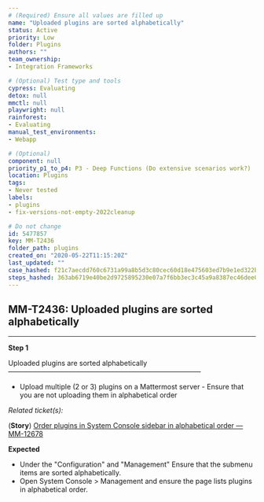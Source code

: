```yaml
---
# (Required) Ensure all values are filled up
name: "Uploaded plugins are sorted alphabetically"
status: Active
priority: Low
folder: Plugins
authors: ""
team_ownership: 
- Integration Frameworks

# (Optional) Test type and tools
cypress: Evaluating
detox: null
mmctl: null
playwright: null
rainforest: 
- Evaluating
manual_test_environments: 
- Webapp

# (Optional)
component: null
priority_p1_to_p4: P3 - Deep Functions (Do extensive scenarios work?)
location: Plugins
tags: 
- Never tested
labels: 
- plugins
- fix-versions-not-empty-2022cleanup

# Do not change
id: 5477857
key: MM-T2436
folder_path: plugins
created_on: "2020-05-22T11:15:20Z"
last_updated: ""
case_hashed: f21c7aecdd760c6731a99a8b5d3c80cec60d18e475603ed7b9e1ed322b8b8e0546593df838011caf7e22bfbffc93c423
steps_hashed: 363ab6719e40be2d9725895230e07a7f6bb3ec3c45a9a8387ec46dee0342b588e703e0bb1fa348a0cf0725222b0cfcfe
---
```


## MM-T2436: Uploaded plugins are sorted alphabetically

---

**Step 1**

Uploaded plugins are sorted alphabetically\
————————————————————————————

- Upload multiple (2 or 3) plugins on a Mattermost server - Ensure that you are not uploading them in alphabetical order

_Related ticket(s):_

(**Story**) [Order plugins in System Console sidebar in alphabetical order — MM-12678](http://mmthttps%3A//mattermost.atlassian.net/browse/MM-12678)

**Expected**

- Under the "Configuration" and "Management" Ensure that the submenu items are sorted alphabetically.
- Open System Console > Management and ensure the page lists plugins in alphabetical order.

